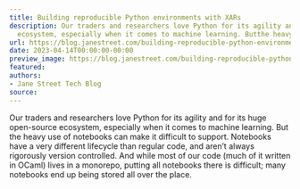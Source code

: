 ```yaml
---
title: Building reproducible Python environments with XARs
description: Our traders and researchers love Python for its agility and for its hugeopen-source
  ecosystem, especially when it comes to machine learning. Butthe heavy use...
url: https://blog.janestreet.com/building-reproducible-python-environments-with-xars/
date: 2023-04-14T00:00:00-00:00
preview_image: https://blog.janestreet.com/building-reproducible-python-environments-with-xars/./pycon.png
featured:
authors:
- Jane Street Tech Blog
source:
---
```


<p>Our traders and researchers love Python for its agility and for its huge
open-source ecosystem, especially when it comes to machine learning. But
the heavy use of notebooks can make it difficult to support. Notebooks
have a very different lifecycle than regular code, and aren&rsquo;t always
rigorously version controlled. And while most of our code (much of it
written in OCaml) lives in a monorepo, putting all notebooks there is
difficult; many notebooks end up being stored all over the place.</p>



